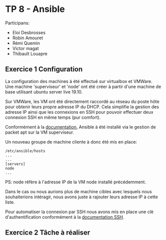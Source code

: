 # TP 8 - Ansible

Participans:
- Eloi Desbrosses
- Robin Amouret
- Rémi Quemin
- Victor magat
- Thibault Louapre

## Exercice 1 Configuration

La configuration des machines à été effectué sur virtualbox et VMWare. Une machine 'superviseur' et 'node' ont été créer à partir d'une machine de base utilisant ubuntu server live 19.10.

Sur VMWare, les VM ont été directement raccordé au réseau du poste hôte pour obtenir leurs propre adresse IP du DHCP. Cela simplifie la gestion des adresse IP ainsi que les connexions en SSH pour pouvoir effectuer deux connexion SSH en même temps (pur comfort).

Conformément à la [documentation](https://docs.ansible.com/ansible/latest/installation_guide/intro_installation.html#basics-what-will-be-installed), Ansible à été installé via le gestion de packet apt sur la VM superviseur. 

Un nouveau groupe de machine cliente à donc été mis en place:

```
/etc/ansible/hosts
...
...
[servers]
node
...
```
PS: node réfère à l'adresse IP de la VM node installé précédemment.

Dans le cas ou nous aurions plus de machine cibles avec lesquels nous souhaiterions intéragir, nous avons juste à rajouter leurs adresse IP à cette liste.

Pour automatiser la connexion par SSH nous avons mis en place une clè d'authentification conformément à la  [documentation SSH](https://www.ssh.com/ssh/copy-id#sec-Generate-an-SSH-Key). 

## Exercice 2 Tâche à réaliser
